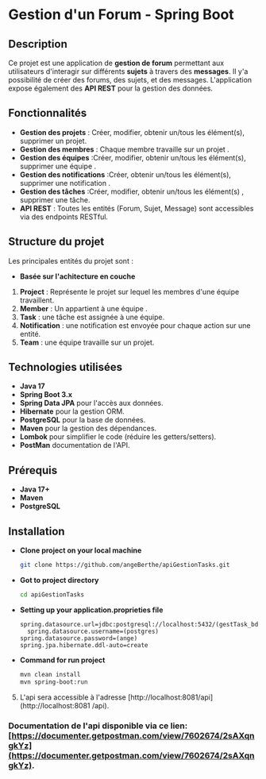 # Gestion d'un Forum - Spring Boot

## Description

Ce projet est une application de **gestion de forum** permettant aux utilisateurs d'interagir sur différents **sujets** à travers des **messages**. Il y'a possibilité de créer des forums, des sujets, et des messages. L'application expose également des **API REST** pour la gestion des données.

## Fonctionnalités

- **Gestion des projets** : Créer, modifier, obtenir un/tous les élément(s), supprimer un projet.
- **Gestion des membres** : Chaque membre travaille sur un projet .
- **Gestion des équipes** :Créer, modifier, obtenir un/tous les élément(s), supprimer une équipe .
- **Gestion des notifications** :Créer, obtenir un/tous les élément(s), supprimer une notification .
- **Gestion des tâches** :Créer, modifier, obtenir un/tous les élément(s) , supprimer une tâche.
- **API REST** : Toutes les entités (Forum, Sujet, Message) sont accessibles via des endpoints RESTful.

## Structure du projet

Les principales entités du projet sont :
- **Basée sur l'achitecture en couche**

1. **Project** : Représente le projet sur lequel les membres d'une équipe travaillent.
2. **Member** : Un appartient à une équipe .
3. **Task** : une tâche est assignée à une équipe.
4. **Notification** : une notification est envoyée pour chaque action sur une entité.
5. **Team** : une équipe travaille sur un projet.

## Technologies utilisées

- **Java 17**
- **Spring Boot 3.x**
- **Spring Data JPA** pour l'accès aux données.
- **Hibernate** pour la gestion ORM.
- **PostgreSQL** pour la base de données.
- **Maven** pour la gestion des dépendances.
- **Lombok** pour simplifier le code (réduire les getters/setters).
- **PostMan** documentation de l'API.  


## Prérequis

- **Java 17+**
- **Maven**
- **PostgreSQL** 

## Installation

- **Clone project on your local machine**
    ```bash
    git clone https://github.com/angeBerthe/apiGestionTasks.git
    ```

- **Got to project directory**
    ```bash
    cd apiGestionTasks
    ```

- **Setting up your application.proprieties file**
    ```properties
    spring.datasource.url=jdbc:postgresql://localhost:5432/(gestTask_bd)
      spring.datasource.username=(postgres)
    spring.datasource.password=(ange)
    spring.jpa.hibernate.ddl-auto=create
    ```


- **Command for run project**
    ```bash
    mvn clean install
    mvn spring-boot:run
    ```

5. L'api sera accessible à l'adresse [http://localhost:8081/api](http://localhost:8081  /api).


### Documentation de l'api disponible via ce lien: [https://documenter.getpostman.com/view/7602674/2sAXqngkYz](https://documenter.getpostman.com/view/7602674/2sAXqngkYz).
